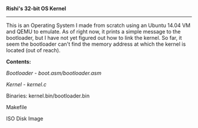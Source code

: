 **Rishi's 32-bit OS Kernel**

_________________________________________



This is an Operating System I made from scratch using an Ubuntu 14.04 VM and QEMU to emulate. As of right now, it prints a simple message to the bootloader, but I have not yet figured out how to link the kernel. So far, it seem the bootloader can't find the memory address at which the kernel is located (out of reach).



**Contents:**

*Bootloader - boot.asm/bootloader.asm*

*Kernel - kernel.c*

Binaries: kernel.bin/bootloader.bin

Makefile

ISO Disk Image
